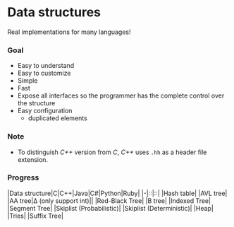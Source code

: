 # Data structures

Real implementations for many languages!

### Goal
* Easy to understand
* Easy to customize
* Simple
* Fast
* Expose all interfaces so the programmer has the complete control over the structure
* Easy configuration 
  * duplicated elements


### Note
* To distinguish *C++* version from *C*, *C++* uses `.hh` as a header file extension.

### Progress

|Data structure|C|C++|Java|C#|Python|Ruby|
|-|::|::|
|Hash table|
|AVL tree|
|AA tree|∆ (only support int)||
|Red-Black Tree|
|B tree|
|Indexed Tree|
|Segment Tree|
|Skiplist (Probabilistic)|
|Skiplist (Deterministic)|
|Heap|
|Tries|
|Suffix Tree|